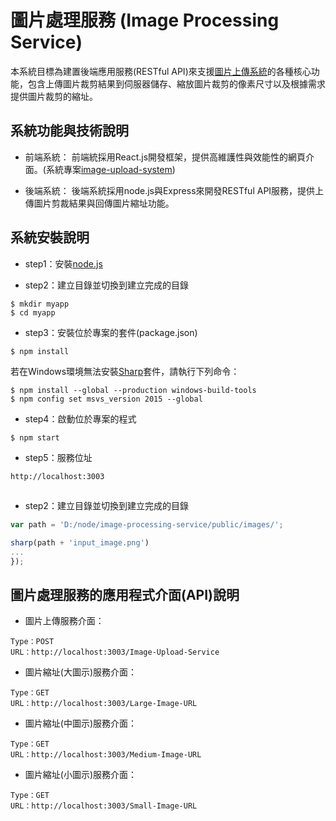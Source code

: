 # 圖片處理服務 (Image Processing Service)

本系統目標為建置後端應用服務(RESTful API)來支援[圖片上傳系統](https://github.com/jjhuang2017/image-upload-system)的各種核心功能，包含上傳圖片裁剪結果到伺服器儲存、縮放圖片裁剪的像素尺寸以及根據需求提供圖片裁剪的縮址。

## 系統功能與技術說明

* 前端系統：
前端統採用React.js開發框架，提供高維護性與效能性的網頁介面。(系統專案[image-upload-system](https://github.com/jjhuang2017/image-upload-system))

* 後端系統：
後端系統採用node.js與Express來開發RESTful API服務，提供上傳圖片剪裁結果與回傳圖片縮址功能。

## 系統安裝說明

* step1：安裝[node.js](https://nodejs.org/en/)

* step2：建立目錄並切換到建立完成的目錄
```shell
$ mkdir myapp
$ cd myapp
```
* step3：安裝位於專案的套件(package.json)
```shell
$ npm install
```
若在Windows環境無法安裝[Sharp](https://www.npmjs.com/package/sharp)套件，請執行下列命令：
```
$ npm install --global --production windows-build-tools
$ npm config set msvs_version 2015 --global
```

* step4：啟動位於專案的程式
```shell
$ npm start
```

* step5：服務位址
```
http://localhost:3003
```

## 

* step2：建立目錄並切換到建立完成的目錄
```js
var path = 'D:/node/image-processing-service/public/images/';

sharp(path + 'input_image.png')
...
});
```

## 圖片處理服務的應用程式介面(API)說明

* 圖片上傳服務介面：
```
Type：POST
URL：http://localhost:3003/Image-Upload-Service
```

* 圖片縮址(大圖示)服務介面：
```
Type：GET
URL：http://localhost:3003/Large-Image-URL
```

* 圖片縮址(中圖示)服務介面：
```
Type：GET
URL：http://localhost:3003/Medium-Image-URL
```

* 圖片縮址(小圖示)服務介面：
```
Type：GET
URL：http://localhost:3003/Small-Image-URL
```
